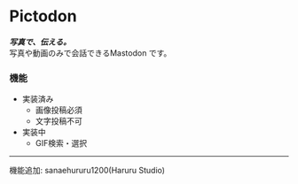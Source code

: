 # Pictodon  

***写真で、伝える。***  
写真や動画のみで会話できるMastodon	です。

### 機能

- 実装済み
	- 画像投稿必須
	- 文字投稿不可
- 実装中
	- GIF検索・選択 

---
機能追加: sanaehururu1200(Haruru Studio) 